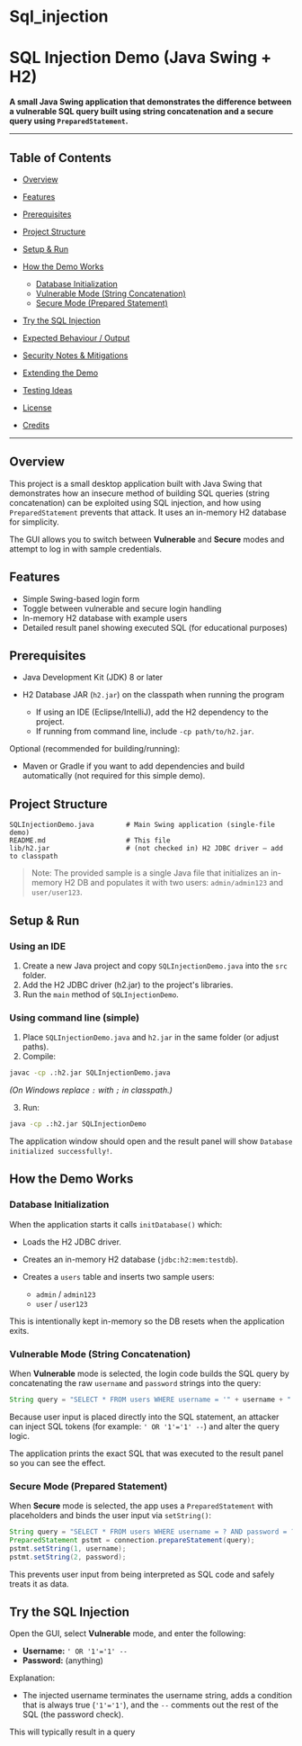 # Sql_injection

# SQL Injection Demo (Java Swing + H2)

**A small Java Swing application that demonstrates the difference between a vulnerable SQL query built using string concatenation and a secure query using `PreparedStatement`.**

---

## Table of Contents

* [Overview](#overview)
* [Features](#features)
* [Prerequisites](#prerequisites)
* [Project Structure](#project-structure)
* [Setup & Run](#setup--run)
* [How the Demo Works](#how-the-demo-works)

  * [Database Initialization](#database-initialization)
  * [Vulnerable Mode (String Concatenation)](#vulnerable-mode-string-concatenation)
  * [Secure Mode (Prepared Statement)](#secure-mode-prepared-statement)
* [Try the SQL Injection](#try-the-sql-injection)
* [Expected Behaviour / Output](#expected-behaviour--output)
* [Security Notes & Mitigations](#security-notes--mitigations)
* [Extending the Demo](#extending-the-demo)
* [Testing Ideas](#testing-ideas)
* [License](#license)
* [Credits](#credits)

---

## Overview

This project is a small desktop application built with Java Swing that demonstrates how an insecure method of building SQL queries (string concatenation) can be exploited using SQL injection, and how using `PreparedStatement` prevents that attack. It uses an in-memory H2 database for simplicity.

The GUI allows you to switch between **Vulnerable** and **Secure** modes and attempt to log in with sample credentials.

## Features

* Simple Swing-based login form
* Toggle between vulnerable and secure login handling
* In-memory H2 database with example users
* Detailed result panel showing executed SQL (for educational purposes)

## Prerequisites

* Java Development Kit (JDK) 8 or later
* H2 Database JAR (`h2.jar`) on the classpath when running the program

  * If using an IDE (Eclipse/IntelliJ), add the H2 dependency to the project.
  * If running from command line, include `-cp path/to/h2.jar`.

Optional (recommended for building/running):

* Maven or Gradle if you want to add dependencies and build automatically (not required for this simple demo).

## Project Structure

```
SQLInjectionDemo.java        # Main Swing application (single-file demo)
README.md                    # This file
lib/h2.jar                   # (not checked in) H2 JDBC driver — add to classpath
```

> Note: The provided sample is a single Java file that initializes an in-memory H2 DB and populates it with two users: `admin/admin123` and `user/user123`.

## Setup & Run

### Using an IDE

1. Create a new Java project and copy `SQLInjectionDemo.java` into the `src` folder.
2. Add the H2 JDBC driver (h2.jar) to the project's libraries.
3. Run the `main` method of `SQLInjectionDemo`.

### Using command line (simple)

1. Place `SQLInjectionDemo.java` and `h2.jar` in the same folder (or adjust paths).
2. Compile:

```bash
javac -cp .:h2.jar SQLInjectionDemo.java
```

*(On Windows replace `:` with `;` in classpath.)*

3. Run:

```bash
java -cp .:h2.jar SQLInjectionDemo
```

The application window should open and the result panel will show `Database initialized successfully!`.

## How the Demo Works

### Database Initialization

When the application starts it calls `initDatabase()` which:

* Loads the H2 JDBC driver.
* Creates an in-memory H2 database (`jdbc:h2:mem:testdb`).
* Creates a `users` table and inserts two sample users:

  * `admin` / `admin123`
  * `user`  / `user123`

This is intentionally kept in-memory so the DB resets when the application exits.

### Vulnerable Mode (String Concatenation)

When **Vulnerable** mode is selected, the login code builds the SQL query by concatenating the raw `username` and `password` strings into the query:

```java
String query = "SELECT * FROM users WHERE username = '" + username + "' AND password = '" + password + "'";
```

Because user input is placed directly into the SQL statement, an attacker can inject SQL tokens (for example: `' OR '1'='1' --`) and alter the query logic.

The application prints the exact SQL that was executed to the result panel so you can see the effect.

### Secure Mode (Prepared Statement)

When **Secure** mode is selected, the app uses a `PreparedStatement` with placeholders and binds the user input via `setString()`:

```java
String query = "SELECT * FROM users WHERE username = ? AND password = ?";
PreparedStatement pstmt = connection.prepareStatement(query);
pstmt.setString(1, username);
pstmt.setString(2, password);
```

This prevents user input from being interpreted as SQL code and safely treats it as data.

## Try the SQL Injection

Open the GUI, select **Vulnerable** mode, and enter the following:

* **Username:** `' OR '1'='1' --`
* **Password:** (anything)

Explanation:

* The injected username terminates the username string, adds a condition that is always true (`'1'='1'`), and the `--` comments out the rest of the SQL (the password check).

This will typically result in a query
